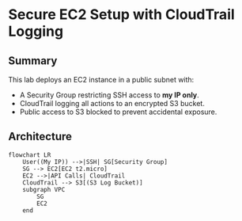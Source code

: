 # Secure EC2 Setup with CloudTrail Logging

## Summary
This lab deploys an EC2 instance in a public subnet with:
- A Security Group restricting SSH access to **my IP only**.
- CloudTrail logging all actions to an encrypted S3 bucket.
- Public access to S3 blocked to prevent accidental exposure.

## Architecture
```mermaid
flowchart LR
    User((My IP)) -->|SSH| SG[Security Group]
    SG --> EC2[EC2 t2.micro]
    EC2 -->|API Calls| CloudTrail
    CloudTrail --> S3[(S3 Log Bucket)]
    subgraph VPC
        SG
        EC2
    end

